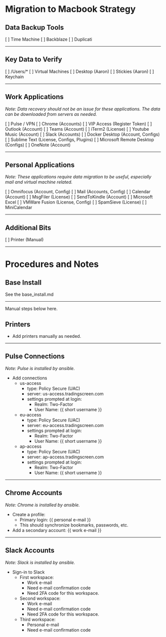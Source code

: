 # Migration to Macbook Strategy

## Data Backup Tools

  [ ] Time Machine
  [ ] Backblaze
  [ ] Duplicati

---

## Key Data to Verify

  [ ] /Users/*
  [ ] Virtual Machines
  [ ] Desktop (Aaron)
  [ ] Stickies (Aaron)
  [ ] Keychain

---

## Work Applications

_Note: Data recovery should not be an issue for these
applications.  The data can be downloaded from servers
as needed._


  [ ] Pulse / VPN
  [ ] Chrome (Accounts)
  [ ] VIP Access (Register Token)
  [ ] Outlook (Account)
  [ ] Teams (Account)
  [ ] iTerm2 (License)
  [ ] Youtube Music (Account)
  [ ] Slack (Accounts)
  [ ] Docker Desktop (Account, Configs)
  [ ] Sublime Text (License, Configs, Plugins)
  [ ] Microsoft Remote Desktop (Configs)
  [ ] OneNote (Account)

---

## Personal Applications

_Note: These applications require data migration to
be useful, especially mail and virtual machine related._

  [ ] Omnifocus (Account, Config)
  [ ] Mail (Accounts, Config)
  [ ] Calendar (Account)
  [ ] MsgFiler (License)
  [ ] SendToKindle (Account)
  [ ] Microsoft Excel
  [ ] VMWare Fusion (License, Config)
  [ ] SpamSieve (License)
  [ ] MiniCalendar

---

## Additional Bits

  [ ] Printer (Manual)


---

# Procedures and Notes

## Base Install

See the base_install.md

---
Manual steps below here.

## Printers

  * Add printers manually as needed.

---

## Pulse Connections

_Note: Pulse is installed by ansible._

  * Add connections
    * us-access
      * type: Policy Secure (UAC)
      * server: us-access.tradingscreen.com
      * settings prompted at login:
        * Realm: Two-Factor
        * User Name: {{ short username }}
    * eu-access
      * type: Policy Secure (UAC)
      * server: eu-access.tradingscreen.com
      * settings prompted at login:
        * Realm: Two-Factor
        * User Name: {{ short username }}
    * ap-access
      * type: Policy Secure (UAC)
      * server: ap-access.tradingscreen.com
      * settings prompted at login:
        * Realm: Two-Factor
        * User Name: {{ short username }}

---

## Chrome Accounts

_Note: Chrome is installed by ansible._

  * Create a profile:
    * Primary login: {{ personal e-mail }}
    * This should synchronize bookmarks, passwords, etc.
  * Add a secondary account: {{ work e-mail }}

---

## Slack Accounts

_Note: Slack is installed by ansible._

  * Sign-in to Slack
    * First workspace:
      * Work e-mail
      * Need e-mail confirmation code
      * Need 2FA code for this workspace.
    * Second workspace:
      * Work e-mail
      * Need e-mail confirmation code
      * Need 2FA code for this workspace.
    * Third workspace:
      * Personal e-mail
      * Need e-mail confirmation code

